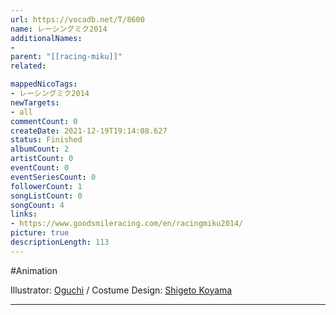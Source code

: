 ```yaml
---
url: https://vocadb.net/T/8600
name: レーシングミク2014
additionalNames: 
- 
parent: "[[racing-miku]]"
related:

mappedNicoTags:
- レーシングミク2014
newTargets:
- all
commentCount: 0
createDate: 2021-12-19T19:14:08.627
status: Finished
albumCount: 2
artistCount: 0
eventCount: 0
eventSeriesCount: 0
followerCount: 1
songListCount: 0
songCount: 4
links: 
- https://www.goodsmileracing.com/en/racingmiku2014/
picture: true
descriptionLength: 113
---
```


#Animation

Illustrator: [Oguchi](https://vocadb.net/Ar/9349) / Costume Design: [Shigeto Koyama](https://vocadb.net/Ar/29681)

---

